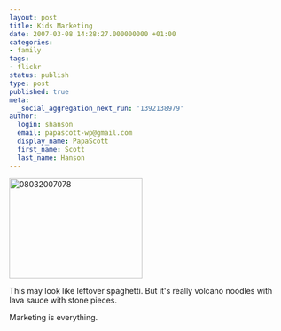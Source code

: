 ```yaml
---
layout: post
title: Kids Marketing
date: 2007-03-08 14:28:27.000000000 +01:00
categories:
- family
tags:
- flickr
status: publish
type: post
published: true
meta:
  _social_aggregation_next_run: '1392138979'
author:
  login: shanson
  email: papascott-wp@gmail.com
  display_name: PapaScott
  first_name: Scott
  last_name: Hanson
---
```

<p><a href="http://www.flickr.com/photos/papascott/414553803/" title="Photo Sharing"><img src="1.static.flickr.com/175/414553803_908de3943f_m.jpg" width="240" height="180" alt="08032007078" /></a></p>
<p>This may look like leftover spaghetti. But it's really volcano noodles with lava sauce with stone pieces.</p>
<p>Marketing is everything.</p>
